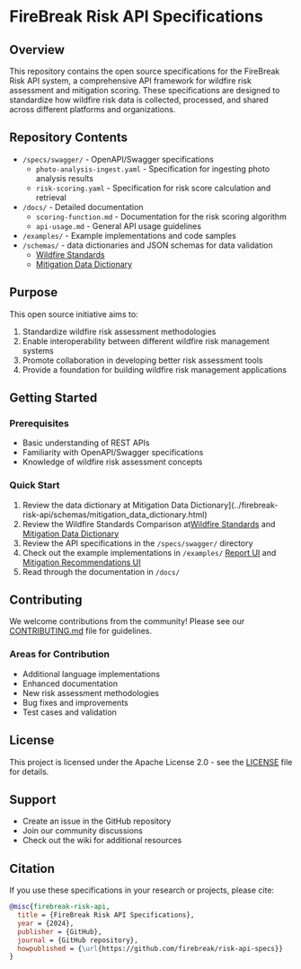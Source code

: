 # FireBreak Risk API Specifications

## Overview

This repository contains the open source specifications for the FireBreak Risk API system, a comprehensive API framework for wildfire risk assessment and mitigation scoring. These specifications are designed to standardize how wildfire risk data is collected, processed, and shared across different platforms and organizations.

## Repository Contents

- `/specs/swagger/` - OpenAPI/Swagger specifications
  - `photo-analysis-ingest.yaml` - Specification for ingesting photo analysis results
  - `risk-scoring.yaml` - Specification for risk score calculation and retrieval
- `/docs/` - Detailed documentation
  - `scoring-function.md` - Documentation for the risk scoring algorithm
  - `api-usage.md` - General API usage guidelines
- `/examples/` - Example implementations and code samples
- `/schemas/` - data dictionaries and JSON schemas for data validation
  - [Wildfire Standards](../firebreak-risk-api/schemas/wildfire-standards.html) 
  - [Mitigation Data Dictionary](../firebreak-risk-api/schemas/mitigation_data_dictionary.html) 
## Purpose

This open source initiative aims to:

1. Standardize wildfire risk assessment methodologies
2. Enable interoperability between different wildfire risk management systems
3. Promote collaboration in developing better risk assessment tools
4. Provide a foundation for building wildfire risk management applications

## Getting Started

### Prerequisites
- Basic understanding of REST APIs
- Familiarity with OpenAPI/Swagger specifications
- Knowledge of wildfire risk assessment concepts

### Quick Start
1. Review the data dictionary at Mitigation Data Dictionary](../firebreak-risk-api/schemas/mitigation_data_dictionary.html)
2. Review the Wildfire Standards Comparison at[Wildfire Standards](../firebreak-risk-api/schemas/wildfire-standards.html) and [Mitigation Data Dictionary](../firebreak-risk-api/schemas/mitigation_data_dictionary.html) 
3. Review the  API specifications in the `/specs/swagger/` directory
4. Check out the example implementations in `/examples/` [Report UI](../firebreak-risk-api/examples/report_ui.html) and [Mitigation Recommendations UI](../firebreak-risk-api/examples/mitigation_recommendations_ui.html) 
5. Read through the documentation in `/docs/`

## Contributing

We welcome contributions from the community! Please see our [CONTRIBUTING.md](CONTRIBUTING.md) file for guidelines.

### Areas for Contribution
- Additional language implementations
- Enhanced documentation
- New risk assessment methodologies
- Bug fixes and improvements
- Test cases and validation

## License

This project is licensed under the Apache License 2.0 - see the [LICENSE](LICENSE) file for details.

## Support

- Create an issue in the GitHub repository
- Join our community discussions
- Check out the wiki for additional resources

## Citation

If you use these specifications in your research or projects, please cite:

```bibtex
@misc{firebreak-risk-api,
  title = {FireBreak Risk API Specifications},
  year = {2024},
  publisher = {GitHub},
  journal = {GitHub repository},
  howpublished = {\url{https://github.com/firebreak/risk-api-specs}}
}
```
